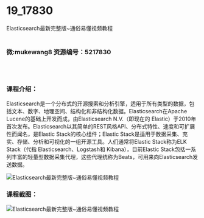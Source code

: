 # 19_17830
Elasticsearch最新完整版~通俗易懂视频教程
<br/></br>
<h3>微:mukewang8 资源编号：5217830</h3>
<br/></br>
<h3>课程介绍：</h3>
<p>Elasticsearch是一个分布式的开源搜索和分析引擎，适用于所有类型的数据，包括文本、数字、地理空间、结构化和非结构化数据。Elasticsearch在Apache Lucene的基础上开发而成，由Elasticsearch N.V.（即现在的 Elastic）于2010年首次发布。Elasticsearch以其简单的REST风格API、分布式特性、速度和可扩展性而闻名，是Elastic Stack的核心组件；Elastic Stack是适用于数据采集、充实、存储、分析和可视化的一组开源工具。人们通常将Elastic Stack称为ELK Stack（代指 Elasticsearch、Logstash和 Kibana），目前Elastic Stack包括一系列丰富的轻量型数据采集代理，这些代理统称为Beats，可用来向Elasticsearch发送数据。</p>
<p><img src="https://www.ko996.com/wp-content/uploads/img/2021/01/1-90-300x173.png" alt="Elasticsearch最新完整版~通俗易懂视频教程"></p>
<div class="info-desc">
<h3>课程截图：</h3>
<p><img src="https://www.ko996.com/wp-content/uploads/img/2021/01/2-107.png" alt="Elasticsearch最新完整版~通俗易懂视频教程"></p>


			
</div>
